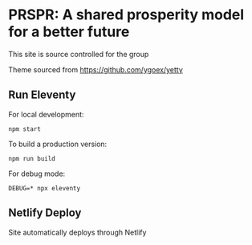 # PRSPR: A shared prosperity model for a better future

This site is source controlled for the group

Theme sourced from https://github.com/ygoex/yetty

## Run Eleventy

For local development:
```
npm start
```

To build a production version:
```
npm run build
```

For debug mode:
```
DEBUG=* npx eleventy

```

## Netlify Deploy

Site automatically deploys through Netlify
